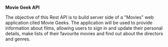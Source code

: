 **Movie Geek API**

The objective of this Rest API is to build server side of a "Movies" web application clled Movie Geeks. The application will be used to provide information about films, allowing users to sign in and update their personal details, make lists of their favourite movies and find out about the directors and genres. 